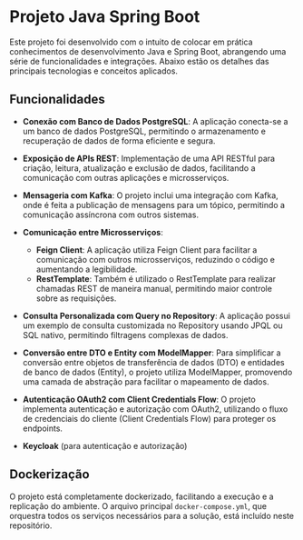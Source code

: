 # Projeto Java Spring Boot

Este projeto foi desenvolvido com o intuito de colocar em prática conhecimentos de desenvolvimento Java e Spring Boot, abrangendo uma série de funcionalidades e integrações. Abaixo estão os detalhes das principais tecnologias e conceitos aplicados.

## Funcionalidades

- **Conexão com Banco de Dados PostgreSQL**: A aplicação conecta-se a um banco de dados PostgreSQL, permitindo o armazenamento e recuperação de dados de forma eficiente e segura.
  
- **Exposição de APIs REST**: Implementação de uma API RESTful para criação, leitura, atualização e exclusão de dados, facilitando a comunicação com outras aplicações e microsserviços.

- **Mensageria com Kafka**: O projeto inclui uma integração com Kafka, onde é feita a publicação de mensagens para um tópico, permitindo a comunicação assíncrona com outros sistemas.

- **Comunicação entre Microsserviços**: 
  - **Feign Client**: A aplicação utiliza Feign Client para facilitar a comunicação com outros microsserviços, reduzindo o código e aumentando a legibilidade.
  - **RestTemplate**: Também é utilizado o RestTemplate para realizar chamadas REST de maneira manual, permitindo maior controle sobre as requisições.

- **Consulta Personalizada com Query no Repository**: A aplicação possui um exemplo de consulta customizada no Repository usando JPQL ou SQL nativo, permitindo filtragens complexas de dados.

- **Conversão entre DTO e Entity com ModelMapper**: Para simplificar a conversão entre objetos de transferência de dados (DTO) e entidades de banco de dados (Entity), o projeto utiliza ModelMapper, promovendo uma camada de abstração para facilitar o mapeamento de dados.

- **Autenticação OAuth2 com Client Credentials Flow**: O projeto implementa autenticação e autorização com OAuth2, utilizando o fluxo de credenciais do cliente (Client Credentials Flow) para proteger os endpoints.

- **Keycloak** (para autenticação e autorização)

## Dockerização

O projeto está completamente dockerizado, facilitando a execução e a replicação do ambiente. O arquivo principal `docker-compose.yml`, que orquestra todos os serviços necessários para a solução, está incluído neste repositório.